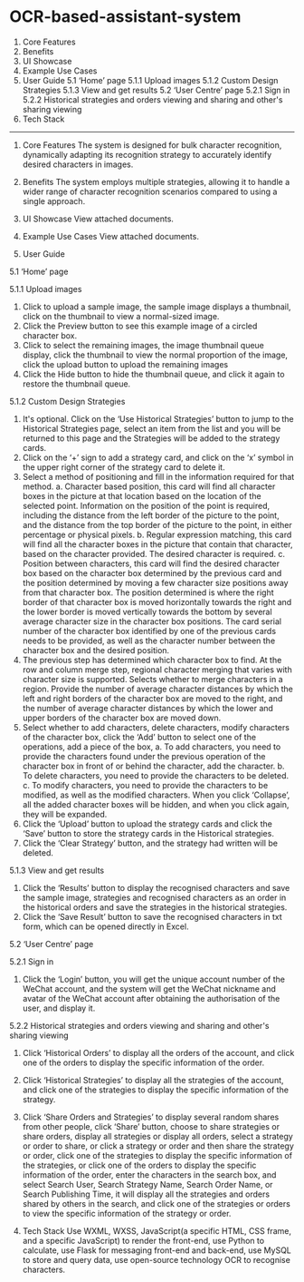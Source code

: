# OCR-based-assistant-system

1. Core Features
2. Benefits
3. UI Showcase
4. Example Use Cases
5. User Guide
   5.1 ‘Home’ page
   5.1.1 Upload images
   5.1.2 Custom Design Strategies
   5.1.3 View and get results
   5.2 ‘User Centre’ page
   5.2.1 Sign in
   5.2.2 Historical strategies and orders viewing and sharing and other's sharing viewing
6. Tech Stack
--------------------------------------------------------------------------------------------------
1. Core Features
The system is designed for bulk character recognition, dynamically adapting its recognition strategy to accurately identify desired characters in images.

2. Benefits
The system employs multiple strategies, allowing it to handle a wider range of character recognition scenarios compared to using a single approach.

3. UI Showcase
View attached documents.

4. Example Use Cases
View attached documents.

5. User Guide

5.1 ‘Home’ page

5.1.1 Upload images
1. Click to upload a sample image, the sample image displays a thumbnail, click on the thumbnail to view a normal-sized image.
2. Click the Preview button to see this example image of a circled character box.
3. Click to select the remaining images, the image thumbnail queue display, click the thumbnail to view the normal proportion of the image, click the upload button to upload the remaining images
4. Click the Hide button to hide the thumbnail queue, and click it again to restore the thumbnail queue.

5.1.2 Custom Design Strategies
1. It's optional. Click on the ‘Use Historical Strategies’ button to jump to the Historical Strategies page, select an item from the list and you will be returned to this page and the Strategies will be added to the strategy cards.
2. Click on the ‘+’ sign to add a strategy card, and click on the ‘x’ symbol in the upper right corner of the strategy card to delete it.
3. Select a method of positioning and fill in the information required for that method.
   a. Character based position, this card will find all character boxes in the picture at that location based on the location of the selected point. Information on the position of the point is required, including the distance from the left border of the picture to the point, and the distance from the top border of the picture to the point, in either percentage or physical pixels.
   b. Regular expression matching, this card will find all the character boxes in the picture that contain that character, based on the character provided. The desired character is required.
   c. Position between characters, this card will find the desired character box based on the character box determined by the previous card and the position determined by moving a few character size positions away from that character box. The position determined is where the right border of that character box is moved horizontally towards the right and the lower border is moved vertically towards the bottom by several average character size in the character box positions. The card serial number of the character box identified by one of the previous cards needs to be provided, as well as the character number between the character box and the desired position.
4. The previous step has determined which character box to find. At the row and column merge step, regional character merging that varies with character size is supported. Selects whether to merge characters in a region. Provide the number of average character distances by which the left and right borders of the character box are moved to the right, and the number of average character distances by which the lower and upper borders of the character box are moved down.
5. Select whether to add characters, delete characters, modify characters of the character box, click the ‘Add’ button to select one of the operations, add a piece of the box,
   a. To add characters, you need to provide the characters found under the previous operation of the character box in front of or behind the character, add the character.
   b. To delete characters, you need to provide the characters to be deleted.
   c. To modify characters, you need to provide the characters to be modified, as well as the modified characters.
   When you click ‘Collapse’, all the added character boxes will be hidden, and when you click again, they will be expanded.
7. Click the ‘Upload’ button to upload the strategy cards and click the ‘Save’ button to store the strategy cards in the Historical strategies.
8. Click the ‘Clear Strategy’ button, and the strategy had written will be deleted.

5.1.3 View and get results
1. Click the ‘Results’ button to display the recognised characters and save the sample image, strategies and recognised characters as an order in the historical orders and save the strategies in the historical strategies.
2. Click the ‘Save Result’ button to save the recognised characters in txt form, which can be opened directly in Excel.

5.2 ‘User Centre’ page

5.2.1 Sign in
1. Click the ‘Login’ button, you will get the unique account number of the WeChat account, and the system will get the WeChat nickname and avatar of the WeChat account after obtaining the authorisation of the user, and display it.

5.2.2 Historical strategies and orders viewing and sharing and other's sharing viewing
1. Click ‘Historical Orders’ to display all the orders of the account, and click one of the orders to display the specific information of the order.
2. Click ‘Historical Strategies’ to display all the strategies of the account, and click one of the strategies to display the specific information of the strategy.
3. Click ‘Share Orders and Strategies’ to display several random shares from other people, click ‘Share’ button, choose to share strategies or share orders, display all strategies or display all orders, select a strategy or order to share, or click a strategy or order and then share the strategy or order, click one of the strategies to display the specific information of the strategies, or click one of the orders to display the specific information of the order, enter the characters in the search box, and select Search User, Search Strategy Name, Search Order Name, or Search Publishing Time, it will display all the strategies and orders shared by others in the search, and click one of the strategies or orders to view the specific information of the strategy or order.

6. Tech Stack
Use WXML, WXSS, JavaScript(a specific HTML, CSS frame, and a specific JavaScript) to render the front-end, use Python to calculate, use Flask for messaging front-end and back-end, use MySQL to store and query data, use open-source technology OCR to recognise characters.
